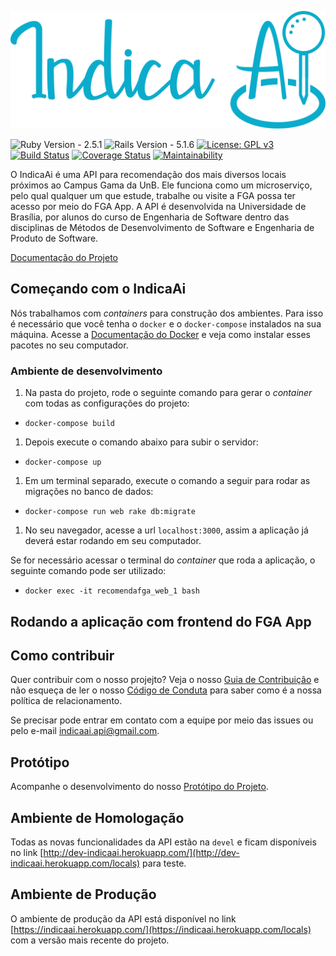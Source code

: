 ![Indica Ai](docs/assets/logo.png)

![Ruby Version - 2.5.1](https://img.shields.io/badge/ruby-v2.5.1-blue.svg)
![Rails Version - 5.1.6](https://img.shields.io/badge/rails-v5.1.6-blue.svg)
[![License: GPL v3](https://img.shields.io/badge/License-GPL%20v3-blue.svg)](https://www.gnu.org/licenses/gpl-3.0)
[![Build Status](https://travis-ci.org/fga-eps-mds/2018.2-IndicaAi.svg?branch=devel)](https://travis-ci.org/fga-eps-mds/2018.2-IndicaAi)
[![Coverage Status](https://coveralls.io/repos/github/fga-eps-mds/2018.2-IndicaAi/badge.svg?branch=devel)](https://coveralls.io/github/fga-eps-mds/2018.2-IndicaAi?branch=devel)
[![Maintainability](https://api.codeclimate.com/v1/badges/2a2e16ded87b761154aa/maintainability)](https://codeclimate.com/github/fga-eps-mds/2018.2-IndicaAi/maintainability)

O IndicaAi é uma API para recomendação dos mais diversos locais próximos ao Campus Gama da UnB. Ele funciona como um microserviço, pelo qual qualquer um que estude, trabalhe ou visite a FGA possa ter acesso por meio do FGA App. A API é desenvolvida na Universidade de Brasília, por alunos do curso de Engenharia de Software dentro das disciplinas de Métodos de Desenvolvimento de Software e Engenharia de Produto de Software.

[Documentação do Projeto](https://fga-eps-mds.github.io/2018.2-IndicaAi/)

## Começando com o IndicaAi

Nós trabalhamos com _containers_ para construção dos ambientes. Para isso é necessário que você tenha o `docker` e o `docker-compose` instalados na sua máquina. Acesse a [Documentação do Docker](https://docs.docker.com/) e veja como instalar esses pacotes no seu computador.

### Ambiente de desenvolvimento

1. Na pasta do projeto, rode o seguinte comando para gerar o _container_ com todas as configurações do projeto:
* `docker-compose build`
1. Depois execute o comando abaixo para subir o servidor:
* `docker-compose up`
1. Em um terminal separado, execute o comando a seguir para rodar as migrações no banco de dados:
* `docker-compose run web rake db:migrate`
1. No seu navegador, acesse a url `localhost:3000`, assim a aplicação já deverá estar rodando em seu computador.

Se for necessário acessar o terminal do _container_ que roda a aplicação, o seguinte comando pode ser utilizado:
* `docker exec -it recomendafga_web_1 bash`

## Rodando a aplicação com frontend do FGA App

## Como contribuir

Quer contribuir com o nosso projejto? Veja o nosso [Guia de Contribuição](https://github.com/fga-eps-mds/2018.2-IndicaAi/blob/devel/CONTRIBUTING.md) e não esqueça de ler o nosso [Código de Conduta](https://github.com/fga-eps-mds/2018.2-IndicaAi/blob/devel/CODE_OF_CONDUCT.md) para saber como é a nossa política de relacionamento.

Se precisar pode entrar em contato com a equipe por meio das issues ou pelo e-mail [indicaai.api@gmail.com](mailto:indicaai.api@gmail.com).

## Protótipo

Acompanhe o desenvolvimento do nosso [Protótipo do Projeto](https://www.responsinator.com/?url=https://indica-ai.000webhostapp.com/&device=iphone-x&orientation=portrait).

## Ambiente de Homologação

Todas as novas funcionalidades da API estão na `devel` e ficam disponíveis no link [http://dev-indicaai.herokuapp.com/](http://dev-indicaai.herokuapp.com/locals) para teste.

## Ambiente de Produção

O ambiente de produção da API está disponível no link [https://indicaai.herokuapp.com/](https://indicaai.herokuapp.com/locals) com a versão mais recente do projeto.
